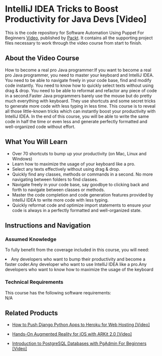 


# IntelliJ IDEA Tricks to Boost Productivity for Java Devs [Video]
This is the code repository for Software Automation Using Puppet For Beginners [Video](https://www.packtpub.com/virtualization-and-cloud/software-automation-using-puppet-beginners-video), published by [Packt](https://www.packtpub.com/?utm_source=github). It contains all the supporting project files necessary to work through the video course from start to finish.
## About the Video Course
How to become a real pro Java programmer:If you want to become a real pro Java programmer, you need to master your keyboard and IntelliJ IDEA. You need to be able to navigate freely in your code base, find and modify code instantly. You need to know how to quickly select texts without using drag & drop. You need to be able to reformat and refactor any piece of code in a second.Faster Java programmers barely use the mouse but do pretty much everything with keyboard. They use shortcuts and some secret tricks to generate more code with less typing in less time. This course is to reveal all those little-known tricks which can instantly boost your productivity with IntelliJ IDEA. In the end of this course, you will be able to write the same code in half the time or even less and generate perfectly formatted and well-organized code without effort.



<H2>What You Will Learn</H2>
<DIV class=book-info-will-learn-text>
<UL>
<LI> Over 70 shortcuts to bump up your productivity (on Mac, Linux and Windows)</li>
<LI>Learn how to maximize the usage of your keyboard like a pro.</li>
<LI>Select any texts effectively without using drag & drop.</li>
<LI>Quickly find any classes, methods or commands in a second. No more navigating between folders to find classes.</li>
<LI>Navigate freely in your code base, say goodbye to clicking back and forth to navigate between classes or methods.</li>
<LI>Master the code completion and code generation features provided by IntelliJ IDEA to write more code with less typing.</li>
<LI>Quickly reformat code and optimize import statements to ensure your code is always in a perfectly formatted and well-organized state.</li>
</UL></DIV>

## Instructions and Navigation
### Assumed Knowledge
To fully benefit from the coverage included in this course, you will need:<br/>
<DIV class=book-info-will-learn-text>
<LI> Any developers who want to bump their productivity and become a faster coder.Any developer who want to use IntelliJ IDEA like a pro.Any developers who want to know how to maximize the usage of the keyboard	</li>
<DIV>

### Technical Requirements
This course has the following software requirements:<br/>
N/A

## Related Products
* [How to Push Django Python Apps to Heroku for Web Hosting [Video]
](https://www.packtpub.com/application-development/how-push-django-python-apps-heroku-web-hosting-video)

* [Hands-On Augmented Reality for iOS with ARKit 2.0 [Video]
]( https://www.packtpub.com/application-development/hands-augmented-reality-ios-arkit-20-video)

* [Introduction to PostgreSQL Databases with PgAdmin For Beginners [Video]
]( https://www.packtpub.com/application-development/introduction-postgresql-databases-pgadmin-beginners-video)

